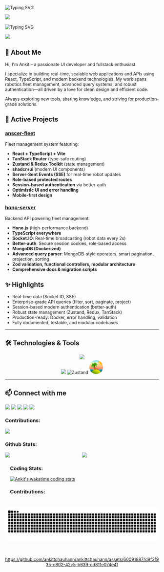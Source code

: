 ![Typing SVG](https://readme-typing-svg.demolab.com?font=JetBrains+Mono&weight=500&size=30&pause=1000&color=FF4500&width=435&lines=Welcome+👋)

<img src="https://media4.giphy.com/media/v1.Y2lkPTc5MGI3NjExc2pyOXg4eTB3cWExNmI2ejl2bGo2MzN0MndzNmpqcGFmMDZ0azRlcSZlcD12MV9pbnRlcm5hbF9naWZfYnlfaWQmY3Q9Zw/xT9IgG50Fb7Mi0prBC/giphy.gif"/>

![Typing SVG](https://readme-typing-svg.demolab.com?font=JetBrains+Mono&weight=500&size=30&pause=1000&color=FF4500&width=435&lines=Ankit+Singh+Chouhan)

<img height="25px" src="https://wakatime.com/badge/user/889ccece-93f9-469f-9a0a-ed20ea754477.svg"></img>

## 👋 About Me

Hi, I'm Ankit – a passionate UI developer and fullstack enthusiast.

I specialize in building real-time, scalable web applications and APIs using React, TypeScript, and modern backend technologies. My work spans robotics fleet management, advanced query systems, and robust authentication—all driven by a love for clean design and efficient code.

Always exploring new tools, sharing knowledge, and striving for production-grade solutions.

## 🚀 Active Projects

### [anscer-fleet](https://github.com/ankittchauhann/anscer-fleet)
Fleet management system featuring:
- **React + TypeScript + Vite**
- **TanStack Router** (type-safe routing)
- **Zustand & Redux Toolkit** (state management)
- **shadcn/ui** (modern UI components)
- **Server-Sent Events (SSE)** for real-time robot updates
- **Role-based protected routes**
- **Session-based authentication** via better-auth
- **Optimistic UI and error handling**
- **Mobile-first design**

### [hono-server](https://github.com/ankittchauhann/hono-server)
Backend API powering fleet management:
- **Hono.js** (high-performance backend)
- **TypeScript everywhere**
- **Socket.IO**: Real-time broadcasting (robot data every 2s)
- **Better-auth**: Secure session cookies, role-based access
- **MongoDB (Dockerized)**
- **Advanced query parser**: MongoDB-style operators, smart pagination, projection, sorting
- **Zod validation, functional controllers, modular architecture**
- **Comprehensive docs & migration scripts**

## ✨ Highlights

- Real-time data (Socket.IO, SSE)
- Enterprise-grade API queries (filter, sort, paginate, project)
- Session-based modern authentication (better-auth)
- Robust state management (Zustand, Redux, TanStack)
- Production-ready: Docker, error handling, validation
- Fully documented, testable, and modular codebases



---

## 🛠️ Technologies & Tools

<div align="center">
    <img src="https://skillicons.dev/icons?i=react,typescript,vite,mongodb,docker,redux,express,nodejs,figma,tailwind,github,git,socketio" />
    <br>
    <img src="https://skillicons.dev/icons?i=mui,bootstrap,html,css,vscode,npm" />
    <img height="45" src="https://user-images.githubusercontent.com/958486/218346783-72be5ae3-b953-4dd7-b239-788a882fdad6.svg" alt="Zustand" />
    <img height="45" src="./assets/tanstackLogo.png" alt="TanStack" />
</div>

---

## 📫 Connect with me

<div align="left">
<a href="https://www.linkedin.com/in/ankit-singh-chouhan-382459126/" target="_blank"><img src="https://img.shields.io/badge/LinkedIn-brightgreen?style=social&logo=linkedin" /></a>
<a href="https://www.instagram.com/nam_ankitt/" target="_blank"><img src="https://img.shields.io/badge/Instagram-brightgreen?style=social&logo=instagram" /></a>
<a href="https://github.com/ankittchauhann" target="_blank"><img src="https://img.shields.io/badge/Github-brightgreen?style=social&logo=github" /></a>
<a href="https://twitter.com/Itz_Trooper_" target="_blank"><img src="https://img.shields.io/badge/Twitter-brightgreen?style=social&logo=twitter" /></a>
<a href="https://www.facebook.com/ankitt0007/" target="_blank"><img src="https://img.shields.io/badge/Facebook-brightgreen?style=social&logo=facebook" /></a>
</div>

 

<p align="center">
<h3 align="left">Contributions:</h3> 
<div align="left">
<img height="180" src="https://streak-stats.demolab.com/?user=ankittchauhann&theme=dark" />
</div>
</p>


 <div align="center">
<h3 align="left">Github Stats:</h3>
 </div>
<div>
<p align="center">
  <img height="180"  align="left" src="https://github-readme-stats.vercel.app/api?username=ankittchauhann&theme=dark&show_icons=true&count_private=true&include_all_commits=true&locale=en" />
  <img height="180" src="https://github-readme-stats.vercel.app/api/top-langs/?username=ankittchauhann&theme=dark&layout=compact" />
</p>
</div>

<p align="center">
<h3 align="left">Coding Stats:</h3> 
<div align="left">

[![Ankit's wakatime coding stats](https://github-readme-stats.vercel.app/api/wakatime?username=ankittchouhann&theme=dark)](#)</div>
</p>

<h3 align="left">Contributions:</h3>
<picture>
  <source media="(prefers-color-scheme: dark)" srcset="https://raw.githubusercontent.com/ankittchauhann/ankittchauhann/output/github-contribution-grid-snake-dark.svg" />
  <source media="(prefers-color-scheme: light)" srcset="https://raw.githubusercontent.com/ankittchauhann/ankittchauhann/output/github-contribution-grid-snake.svg" />
  <img alt="github-snake" src="https://raw.githubusercontent.com/ankittchauhann/ankittchauhann/output/github-contribution-grid-snake.svg" />
  <br/><br/><br/>
</picture>

<div align="center"> 
    
https://github.com/ankittchauhann/ankittchauhann/assets/60091887/d9f3f935-e802-42c5-b639-cd811e074e41
</div>




<!--  
<div align="left"> <a href="#"><img  src="https://github-profile-trophy.vercel.app/?username=ankittchauhann&theme=gruvbox%22%20alt=%22ankittchauhann%22" alt="ankittchauhann" /></a> </div>

<img src="https://wakatime.com/share/@ankittchouhann/6c09e127-563c-4ccf-8a9b-f6b12099cb11.svg"></img> 
-->


